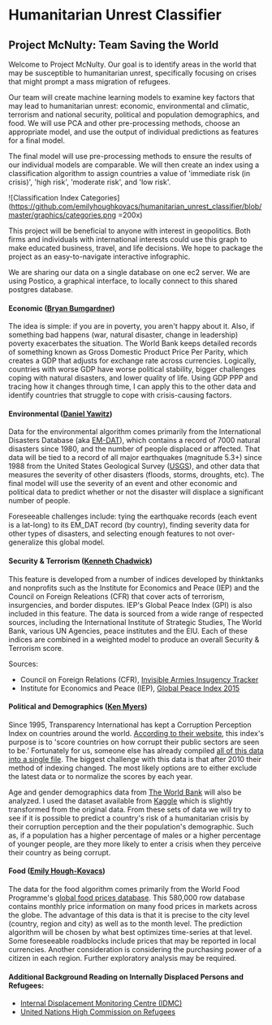 # Humanitarian Unrest Classifier
## Project McNulty: Team Saving the World
Welcome to Project McNulty. Our goal is to identify areas in the world that may be susceptible to humanitarian unrest, specifically focusing on crises that might prompt a mass migration of refugees.

Our team will create machine learning models to examine key factors that may lead to humanitarian unrest: economic, environmental and climatic, terrorism and national security, political and population demographics, and food. We will use PCA and other pre-processing methods, choose an appropriate model, and use the output of individual predictions as features for a final model.

The final model will use pre-processing methods to ensure the results of our individual models are comparable. We will then create an index using a classification algorithm to assign countries a value of 'immediate risk (in crisis)', 'high risk', 'moderate risk', and 'low risk'.

![Classification Index Categories](https://github.com/emilyhoughkovacs/humanitarian_unrest_classifier/blob/master/graphics/categories.png =200x)

This project will be beneficial to anyone with interest in geopolitics. Both firms and individuals with international interests could use this graph to make educated business, travel, and life decisions. We hope to package the project as an easy-to-navigate interactive infographic.

We are sharing our data on a single database on one ec2 server. We are using Postico, a graphical interface, to locally connect to this shared postgres database.

#### Economic ([Bryan Bumgardner](https://github.com/BryanBumgardner))
The idea is simple: if you are in poverty, you aren't happy about it. Also, if something bad happens (war, natural disaster, change in leadership) poverty exacerbates the situation. The World Bank keeps detailed records of something known as Gross Domestic Product Price Per Parity, which creates a GDP that adjusts for exchange rate across currencies. Logically, countries with worse GDP have worse political stability, bigger challenges coping with natural disasters, and lower quality of life. Using GDP PPP and tracing how it changes through time, I can apply this to the other data and identify countries that struggle to cope with crisis-causing factors.

#### Environmental ([Daniel Yawitz](https://github.com/yawitzd))
Data for the environmental algorithm comes primarily from the International Disasters Database (aka [EM-DAT](http://www.emdat.be/)), which contains a record of 7000 natural disasters since 1980, and the number of people displaced or affected. That data will be tied to a record of all major earthquakes (magnitude 5.3+) since 1988 from the United States Geological Survey ([USGS](http://earthquake.usgs.gov/earthquakes/search/)), and other data that measures the severity of other disasters (floods, storms, droughts, etc). The final model will use the severity of an event and other economic and political data to predict whether or not the disaster will displace a significant number of people.

Foreseeable challenges include: tying the earthquake records (each event is a lat-long) to its EM_DAT record (by country), finding severity data for other types of disasters, and selecting enough features to not over-generalize this global model.

#### Security & Terrorism ([Kenneth Chadwick](https://github.com/outsideken))
This feature is developed from a number of indices developed by thinktanks and nonprofits such as the Institute for Economics and Peace (IEP) and the Council on Foreign Releations (CFR) that cover acts of terrorism, insurgencies, and border disputes.  IEP's Global Peace Index (GPI) is also included in this feature.  The data is sourced from a wide range of respected sources, including the International Institute of Strategic Studies, The World Bank, various UN Agencies, peace institutes and the EIU.  Each of these indices are combined in a weighted model to produce an overall Security & Terrorism score.

Sources:
* Council on Foreign Relations (CFR), [Invisible Armies Insugency Tracker](http://www.cfr.org/wars-and-warfare/invisible-armies-insurgency-tracker/p29917)
* Institute for Economics and Peace (IEP), [Global Peace Index 2015](http://economicsandpeace.org/wp-content/uploads/2015/06/Global-Peace-Index-Report-2015_0.pdf)

#### Political and Demographics ([Ken Myers](https://github.com/kennmyers))
Since 1995, Transparency International has kept a Corruption Perception Index on countries around the world. [According to their website](http://www.transparency.org/research/cpi/overview), this index's purpose is to 'score countries on how corrupt their public sectors are seen to be.' Fortunately for us, someone else has already compiled [all of this data into a single file](https://github.com/datasets/corruption-perceptions-index). The biggest challenge with this data is that after 2010 their method of indexing changed. The most likely options are to either exclude the latest data or to normalize the scores by each year.

Age and gender demographics data from [The World Bank](http://data.worldbank.org/indicator) will also be analyzed. I used the dataset available from [Kaggle](https://www.kaggle.com/worldbank/world-development-indicators) which is slightly transformed from the original data. From these sets of data we will try to see if it is possible to predict a country's risk of a humanitarian crisis by their corruption perception and the their population's demographic. Such as, if a population has a higher percentage of males or a higher percentage of younger people, are they more likely to enter a crisis when they perceive their country as being corrupt.

#### Food ([Emily Hough-Kovacs](https://github.com/emilyhoughkovacs/))
The data for the food algorithm comes primarily from the World Food Programme's [global food prices database](https://data.hdx.rwlabs.org/dataset/wfp-food-prices/resource/b5b850a5-76da-4c33-a410-fd447deac042). This 580,000 row database contains monthly price information on many food prices in markets across the globe. The advantage of this data is that it is precise to the city level (country, region and city) as well as to the month level. The prediction algorithm will be chosen by what best optimizes time-series at that level. Some foreseeable roadblocks include prices that may be reported in local currencies. Another consideration is considering the purchasing power of a citizen in each region. Further exploratory analysis may be required.

#### Additional Background Reading on Internally Displaced Persons and Refugees:
* [Internal Displacement Monitoring Centre (IDMC)](http://www.internal-displacement.org/)
* [United Nations High Commission on Refugees](http://www.unhcr.org/cgi-bin/texis/vtx/home)
